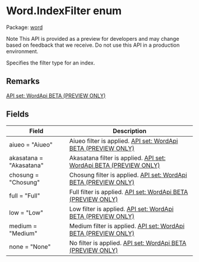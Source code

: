 # Word.IndexFilter enum

Package: [word](/en-us/javascript/api/word)

Note
This API is provided as a preview for developers and may change based on feedback that we receive. Do not use this API in a production environment.

Specifies the filter type for an index.

## Remarks

[API set: WordApi BETA (PREVIEW ONLY)](/en-us/javascript/api/requirement-sets/word/word-api-requirement-sets)

## Fields

| Field | Description |
|---|---|
| aiueo = "Aiueo" | Aiueo filter is applied. [API set: WordApi BETA (PREVIEW ONLY)](/en-us/javascript/api/requirement-sets/word/word-api-requirement-sets) |
| akasatana = "Akasatana" | Akasatana filter is applied. [API set: WordApi BETA (PREVIEW ONLY)](/en-us/javascript/api/requirement-sets/word/word-api-requirement-sets) |
| chosung = "Chosung" | Chosung filter is applied. [API set: WordApi BETA (PREVIEW ONLY)](/en-us/javascript/api/requirement-sets/word/word-api-requirement-sets) |
| full = "Full" | Full filter is applied. [API set: WordApi BETA (PREVIEW ONLY)](/en-us/javascript/api/requirement-sets/word/word-api-requirement-sets) |
| low = "Low" | Low filter is applied. [API set: WordApi BETA (PREVIEW ONLY)](/en-us/javascript/api/requirement-sets/word/word-api-requirement-sets) |
| medium = "Medium" | Medium filter is applied. [API set: WordApi BETA (PREVIEW ONLY)](/en-us/javascript/api/requirement-sets/word/word-api-requirement-sets) |
| none = "None" | No filter is applied. [API set: WordApi BETA (PREVIEW ONLY)](/en-us/javascript/api/requirement-sets/word/word-api-requirement-sets) |